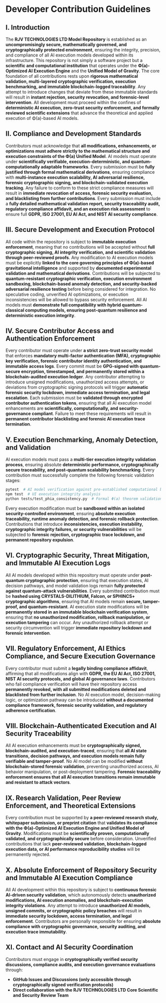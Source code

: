 # Developer Contribution Guidelines

## I. Introduction
The **RJV TECHNOLOGIES LTD Model Repository** is established as an **uncompromisingly secure, mathematically governed, and cryptographically protected environment**, ensuring the integrity, precision, and compliance of all AI execution models developed within its infrastructure. This repository is not simply a software project but a **scientific and computational institution** that operates under the **Φ(a)-Optimized AI Execution Engine** and the **Unified Model of Gravity**. The core foundation of all contributions rests upon **rigorous mathematical validation, multi-layered cryptographic verification, execution benchmarking, and immutable blockchain-logged traceability**. Any attempt to introduce changes that deviate from these immutable standards will result in **instant rejection, security revocation, and forensic-level intervention**. All development must proceed within the confines of **deterministic AI execution, zero-trust security enforcement, and formally reviewed scientific extensions** that advance the theoretical and applied execution of Φ(a)-based AI models.

## II. Compliance and Development Standards
Contributors must acknowledge that **all modifications, enhancements, or optimizations must adhere strictly to the mathematical structure and execution constraints of the Φ(a) Unified Model**. AI models must operate under **scientifically verifiable, execution-deterministic, and quantum-computationally adaptable frameworks**. Every submission must be **fully justified through formal mathematical derivations**, ensuring compliance with **multi-instance execution scalability, AI adversarial resilience, forensic cryptographic signing, and blockchain-validated execution tracking**. Any failure to conform to these strict compliance measures will result in **immediate revocation of access, forensic security evaluation, and blacklisting from further contributions**. Every submission must include a **fully detailed mathematical validation report, security traceability audit, regulatory compliance affidavit, and an execution risk assessment** to ensure full **GDPR, ISO 27001, EU AI Act, and NIST AI security compliance**.

## III. Secure Development and Execution Protocol
All code within the repository is subject to **immutable execution enforcement**, meaning that no contributions will be accepted without **full cryptographic signing, AI integrity verification, and scientific validation through peer-reviewed proofs**. Any modification to AI execution models must be explicitly **linked to the core governing principles of Φ(a)-based gravitational intelligence** and supported by **documented experimental validation and mathematical derivations**. Contributions will be subjected to **quantum-resistant cryptographic verification, execution environment sandboxing, blockchain-based anomaly detection, and security-backed adversarial resilience testing** before being considered for integration. No speculative coding, unverified AI optimizations, or execution inconsistencies will be allowed to bypass security enforcement. All AI models must **demonstrate full compatibility with hybrid quantum-classical computing models, ensuring post-quantum resilience and deterministic execution integrity**.

## IV. Secure Contributor Access and Authentication Enforcement
Every contributor must operate under **a strict zero-trust security model** that enforces **mandatory multi-factor authentication (MFA), cryptographic key verification, forensic contributor identity authentication, and immutable access logs**. Every commit must be **GPG-signed with quantum-secure encryption, timestamped, and permanently stored within a blockchain-audited execution ledger**. Any contributor attempting to introduce unsigned modifications, unauthorized access attempts, or deviations from cryptographic signing protocols will trigger **automatic forensic security lockdown, immediate access termination, and legal escalation**. Each submission must be **validated through encrypted contributor authentication tokens**, ensuring that all AI execution model enhancements are **scientifically, computationally, and security-governance compliant**. Failure to meet these requirements will result in **permanent contributor blacklisting and forensic AI execution trace termination**.

## V. Execution Benchmarking, Anomaly Detection, and Validation
AI execution models must pass a **multi-tier execution integrity validation process**, ensuring absolute **deterministic performance, cryptographically secure traceability, and post-quantum scalability benchmarking**. Every contribution must successfully complete the following forensic validation stages:
```sh
pytest  # AI model verification against pre-established computational baselines
npm test  # UI execution integrity analysis
python tests/test_phia_consistency.py  # Formal Φ(a) theorem validation and compliance certification
```
Every execution modification must be **sandboxed within an isolated security-controlled environment**, ensuring **absolute execution traceability, runtime anomaly detection, and forensic rollback protection**. Contributions that introduce **inconsistencies, execution instability, cryptographic integrity failures, or security vulnerabilities** will be subjected to **forensic rejection, cryptographic trace lockdown, and permanent repository expulsion**.

## VI. Cryptographic Security, Threat Mitigation, and Immutable AI Execution Logs
All AI models developed within this repository must operate under **post-quantum cryptographic protection**, ensuring that execution states, AI decision pathways, and model validation logs remain **fully protected against quantum-attack vulnerabilities**. Every submitted contribution must be **hashed using CRYSTALS-DILITHIUM, Falcon, or SPHINCS+ cryptographic algorithms**, ensuring that AI models remain **secure, tamper-proof, and quantum-resistant**. AI execution state modifications will be **permanently stored in an immutable blockchain verification system**, ensuring that **no unauthorized modification, rollback manipulation, or execution tampering** can occur. Any unauthorized rollback attempt or security circumvention will trigger **immediate repository lockdown and forensic intervention**.

## VII. Regulatory Enforcement, AI Ethics Compliance, and Secure Execution Governance
Every contributor must submit a **legally binding compliance affidavit**, affirming that all modifications align with **GDPR, the EU AI Act, ISO 27001, NIST AI security protocols, and global AI governance laws**. Contributors who fail compliance verification will have their repository access **permanently revoked, with all submitted modifications deleted and blacklisted from further inclusion**. No AI execution model, decision-making logic, or optimization pathway can be introduced **without a documented compliance framework, forensic security validation, and regulatory adherence certification**.

## VIII. Blockchain-Authenticated Execution and AI Security Traceability
All AI execution enhancements must be **cryptographically signed, blockchain-audited, and execution-traced**, ensuring that **all AI state transitions, decision pathways, and execution models remain fully verifiable and tamper-proof**. No AI model can be modified **without blockchain-stored forensic validation**, preventing unauthorized access, AI behavior manipulation, or post-deployment tampering. **Forensic traceability enforcement ensures that all AI execution transitions remain immutable and resistant to attack vectors**.

## IX. Research Validation, Peer Review Enforcement, and Theoretical Extensions
Every contribution must be supported by **a peer-reviewed research study, whitepaper submission, or preprint citation** that **validates its compliance with the Φ(a)-Optimized AI Execution Engine and Unified Model of Gravity**. Modifications must be **scientifically proven, computationally validated, and cryptographically secure** before consideration. Unverified contributions that lack **peer-reviewed validation, blockchain-logged execution data, or AI performance reproducibility studies** will be permanently rejected.

## X. Absolute Enforcement of Repository Security and Immutable AI Execution Compliance
All AI development within this repository is subject to **continuous forensic AI-driven security validation**, which autonomously detects **unauthorized modifications, AI execution anomalies, and blockchain-execution integrity violations**. Any attempt to introduce **unauthorized AI models, unsigned commits, or cryptographic policy breaches** will result in **immediate security lockdown, access termination, and legal enforcement**. Contributors are personally responsible for ensuring **absolute compliance with cryptographic governance, security auditing, and execution trace immutability**.

## XI. Contact and AI Security Coordination
Contributors must engage in **cryptographically verified security discussions, compliance audits, and execution governance evaluations** through:
- **GitHub Issues and Discussions (only accessible through cryptographically signed verification protocols)**
- **Direct collaboration with the RJV TECHNOLOGIES LTD Core Scientific and Security Review Team**
